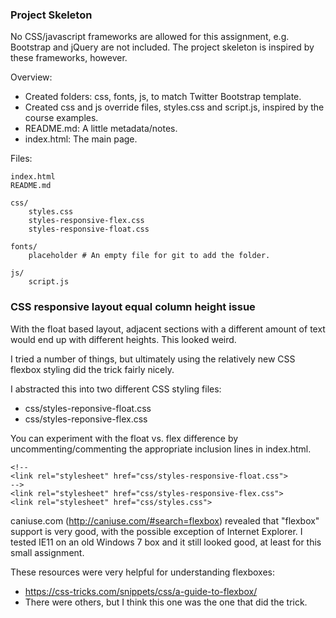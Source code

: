 
### Project Skeleton

No CSS/javascript frameworks are allowed for this assignment,
e.g. Bootstrap and jQuery are not included.  The project skeleton
is inspired by these frameworks, however.

Overview:

 * Created folders: css, fonts, js, to match Twitter Bootstrap template.
 * Created css and js override files, styles.css and script.js,
    inspired by the course examples.
 * README.md: A little metadata/notes.
 * index.html: The main page.

Files:

    index.html
    README.md
    
    css/
        styles.css
        styles-responsive-flex.css
        styles-responsive-float.css
    
    fonts/
        placeholder # An empty file for git to add the folder.
    
    js/
        script.js

### CSS responsive layout equal column height issue

With the float based layout, adjacent sections with a different amount
of text would end up with different heights.  This looked weird.

I tried a number of things, but ultimately using the relatively new
CSS flexbox styling did the trick fairly nicely.

I abstracted this into two different CSS styling files:
 
 * css/styles-reponsive-float.css
 * css/styles-reponsive-flex.css

You can experiment with the float vs. flex difference by uncommenting/commenting 
the appropriate inclusion lines in index.html.

    <!--
    <link rel="stylesheet" href="css/styles-responsive-float.css">
    -->
    <link rel="stylesheet" href="css/styles-responsive-flex.css">
    <link rel="stylesheet" href="css/styles.css">

caniuse.com (http://caniuse.com/#search=flexbox) revealed that "flexbox" support is very good, with 
the possible exception of Internet Explorer. I tested IE11 on an old
Windows 7 box and it still looked good, at least for this small assignment.

These resources were very helpful for understanding flexboxes:
 
 * https://css-tricks.com/snippets/css/a-guide-to-flexbox/
 * There were others, but I think this one was the one that did the trick.

